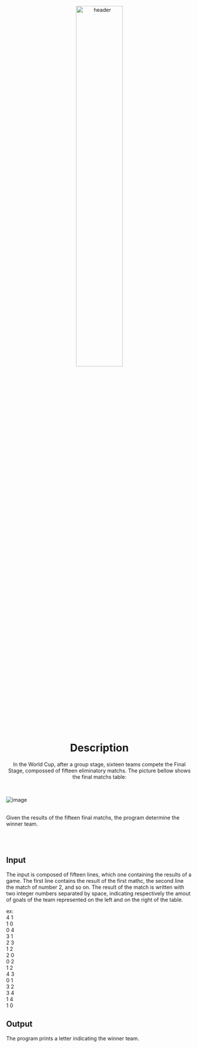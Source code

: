 <p align="center">
  <img src="https://flocosdemel.com.br/8153-large_default/futebol-ka-taca-copa-do-mundo.jpg" alt="header" width="50%" height="50%"/>
</p>


<h1 align="center">Description</h1>

<p align="center">
In the World Cup, after a group stage, sixteen teams compete the Final Stage, compossed of fifteen eliminatory matchs. The picture bellow shows the final matchs table:
</p> <br>

![image](https://user-images.githubusercontent.com/61806906/180612967-cd87a70b-70e7-4be7-bd74-ec2a1b23d48d.png)

<br>Given the results of the fifteen final matchs, the program determine the winner team.

<br> <br>
## Input
The input is composed of fifteen lines, which one containing the results of a game. The first line contains the result of the first mathc, the second line the match of number 2, and so on. The result of the match is written with two integer numbers separated by space, indicating respectively the amout of goals of the team represented on the left and on the right of the table.

ex: <br>
4 1 <br>
1 0  <br>
0 4  <br>
3 1  <br>
2 3  <br>
1 2  <br>
2 0  <br>
0 2  <br>
1 2  <br>
4 3  <br>
0 1  <br>
3 2  <br>
3 4  <br>
1 4  <br>
1 0 <br>

## Output
The program prints a letter indicating the winner team.
